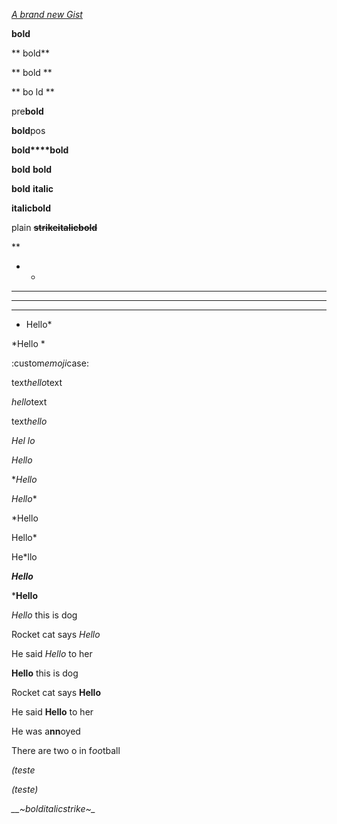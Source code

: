 *[A brand new Gist](https://gist.github.com/24dddfa97bef58f46ac2ce0f80c58ba4)*

**bold**

** bold**

** bold **

** bo ld **

pre**bold**

**bold**pos

**bold****bold**

**bold** **bold**

**bold** __italic__

**__italicbold__**

plain **__~~strikeitalicbold~~__**

**

* *

** *

** **

**  **

* Hello*

*Hello *

:custom*emoji*case:

text*hello*text

*hello*text

text*hello*

*Hel lo*

*Hello*

**Hello*

*Hello**

*Hello

Hello*

He*llo

***Hello***

***Hello**

*Hello* this is dog

Rocket cat says *Hello*

He said *Hello* to her

**Hello** this is dog

Rocket cat says **Hello**

He said **Hello** to her

He was a**nn**oyed

There are two o in f*oo*tball

*(teste*

*(teste)*

*__~bolditalicstrike~_*

